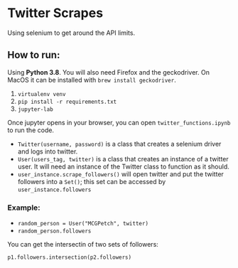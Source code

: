 # Twitter Scrapes
Using selenium to get around the API limits.

## How to run:
Using **Python 3.8**. You will also need Firefox and the geckodriver. On MacOS it can be installed with `brew install geckodriver`.

1. `virtualenv venv`
2. `pip install -r requirements.txt`
3. `jupyter-lab`



Once jupyter opens in your browser, you can open `twitter_functions.ipynb` to run the code.

- `Twitter(username, password)` is a class that creates a selenium driver and logs into twitter.
- `User(users_tag, twitter)` is a class that creates an instance of a twitter user. It will need an instance of the Twitter class to function as it should.
- `user_instance.scrape_followers()` will open twitter and put the twitter followers into a `Set()`; this set can be accessed by `user_instance.followers`

### Example:
- `random_person = User("MCGPetch", twitter)`
- `random_person.followers`

You can get the intersectin of two sets of followers:

`p1.followers.intersection(p2.followers)`

